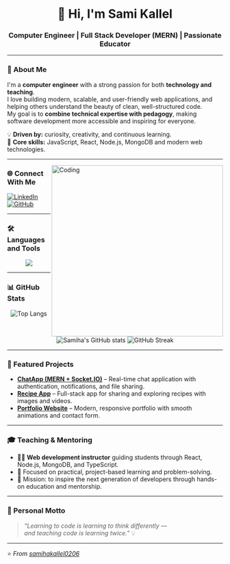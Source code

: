 <h1 align="center">👋 Hi, I'm Sami Kallel</h1>
<h3 align="center">Computer Engineer | Full Stack Developer (MERN) | Passionate Educator</h3>

---

### 💬 About Me
I'm a **computer engineer** with a strong passion for both **technology and teaching**.  
I love building modern, scalable, and user-friendly web applications, and helping others understand the beauty of clean, well-structured code.  
My goal is to **combine technical expertise with pedagogy**, making software development more accessible and inspiring for everyone.

💡 **Driven by:** curiosity, creativity, and continuous learning.  
🚀 **Core skills:** JavaScript, React, Node.js, MongoDB and modern web technologies.

---

<img align="right" alt="Coding" width="400" src="https://cdn.dribbble.com/users/1162077/screenshots/3848914/programmer.gif">

### 🌐 Connect With Me
[![LinkedIn](https://img.shields.io/badge/LinkedIn-blue?logo=linkedin&logoColor=white)](https://www.linkedin.com/in/samiha-kallel-88a5871a/)
[![GitHub](https://img.shields.io/badge/GitHub-000?logo=github&logoColor=white)](https://github.com/samihakallel0206)


---

### 🛠️ Languages and Tools
<p align="center">
  <img src="https://skillicons.dev/icons?i=html,css,bootstrap,tailwind,js,react,redux,typescript,nodejs,express,mongodb,git,github,vscode,postman,figma,vercel,netlify&theme=dark" />
</p>

---

### 📊 GitHub Stats
<div align="center">

![Top Langs](https://github-readme-stats.vercel.app/api/top-langs/?username=samihakallel0206&layout=compact&theme=react)
![Samiha's GitHub stats](https://github-readme-stats.vercel.app/api?username=samihakallel0206&show_icons=true&theme=react)
![GitHub Streak](https://github-readme-streak-stats.herokuapp.com/?user=samihakallel0206&theme=react)

</div>

---

### 🌟 Featured Projects
- [**ChatApp (MERN + Socket.IO)**](https://github.com/samihakallel0206/ChatApp) – Real-time chat application with authentication, notifications, and file sharing.  
- [**Recipe App**](https://github.com/samihakallel0206/recipe-app) – Full-stack app for sharing and exploring recipes with images and videos.  
- [**Portfolio Website**](https://github.com/samihakallel0206/Portfolio) – Modern, responsive portfolio with smooth animations and contact form.

---

### 🎓 Teaching & Mentoring
- 🧑‍🏫 **Web development instructor** guiding students through React, Node.js, MongoDB, and TypeScript.  
- 💬 Focused on practical, project-based learning and problem-solving.  
- 🎯 Mission: to inspire the next generation of developers through hands-on education and mentorship.

---

### 🏅 Personal Motto
> *“Learning to code is learning to think differently —  
and teaching code is learning twice.”* 💡

---

⭐️ *From [samihakallel0206](https://github.com/samihakallel0206)*
